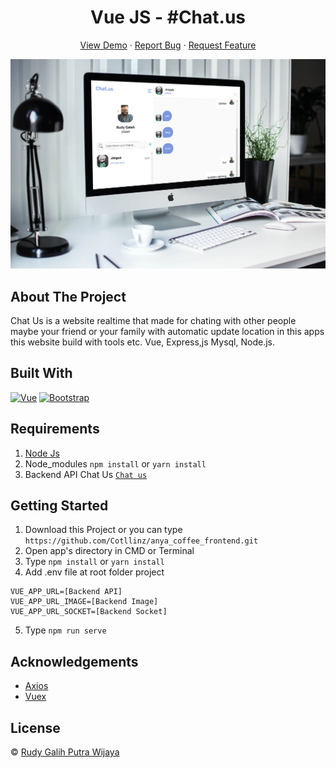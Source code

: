 <h1 align='center'>Vue JS - #Chat.us</h1>
  <p align="center">
    <a href="https://chatuss.netlify.app/">View Demo</a>
    ·
    <a href="https://github.com/Cotllinz/ChatUs-FrontEnd/issues">Report Bug</a>
    ·
    <a href="https://github.com/Cotllinz/ChatUs-FrontEnd/pulls">Request Feature</a>
  </p>

![Image Banner](https://raw.githubusercontent.com/Cotllinz/ChatUs-FrontEnd/master/smartmockups_klg56n1d.jpg)

## About The Project

Chat Us is a website realtime that made for chating with other people maybe your friend or your family with automatic update location in this apps
this website build with tools etc. Vue, Express,js Mysql, Node.js.

## Built With

[![Vue](https://img.shields.io/badge/Vue-v2.6.11-green)](https://github.com/vuejs/vue)
[![Bootstrap](https://img.shields.io/badge/Bootstrap-v4.5.x-blue)](https://github.com/bootstrap-vue/bootstrap-vue)

## Requirements

1. <a href="https://nodejs.org/en/download/">Node Js</a>
2. Node_modules `npm install` or `yarn install`
3. Backend API Chat Us [`Chat us`](https://github.com/Cotllinz/ChatUs-BackEnd)

## Getting Started

1. Download this Project or you can type `https://github.com/Cotllinz/anya_coffee_frontend.git`
2. Open app's directory in CMD or Terminal
3. Type `npm install` or `yarn install`
4. Add .env file at root folder project

```
VUE_APP_URL=[Backend API]
VUE_APP_URL_IMAGE=[Backend Image]
VUE_APP_URL_SOCKET=[Backend Socket]
```

5. Type `npm run serve`

## Acknowledgements

- [Axios](https://www.npmjs.com/package/axios)
- [Vuex](https://vuex.vuejs.org/)

## License

© [Rudy Galih Putra Wijaya](https://github.com/Cotllinz/)

